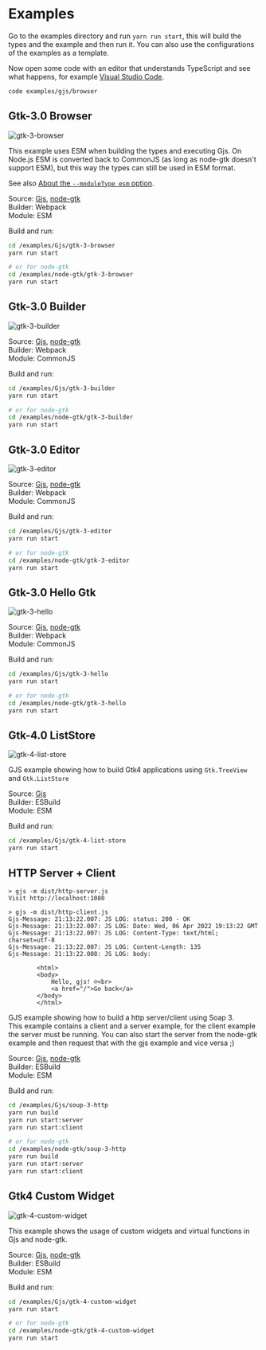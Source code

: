 # Examples

Go to the examples directory and run `yarn run start`, this will build the types and the example and then run it.
You can also use the configurations of the examples as a template.

Now open some code with an editor that understands TypeScript and see what happens, for example
[Visual Studio Code](https://code.visualstudio.com/).

```bash
code examples/gjs/browser
```
## Gtk-3.0 Browser
![gtk-3-browser](examples/gtk-3-browser.png)

This example uses ESM when building the types and executing Gjs.
On Node.js ESM is converted back to CommonJS (as long as node-gtk doesn't support ESM), but this way the types can still be used in ESM format.

See also [About the `--moduleType esm` option](#about-the---moduletype-esm-option).

Source: [Gjs](/examples/Gjs/gtk-3-browser), [node-gtk](/examples/node-gtk/gtk-3-browser)  
Builder: Webpack  
Module: ESM  

Build and run:
```bash
cd /examples/Gjs/gtk-3-browser
yarn run start

# or for node-gtk
cd /examples/node-gtk/gtk-3-browser
yarn run start
```

## Gtk-3.0 Builder
![gtk-3-builder](examples/gtk-3-builder.png)

Source: [Gjs](/examples/Gjs/gtk-3-builder), [node-gtk](/examples/node-gtk/gtk-3-builder)  
Builder: Webpack  
Module: CommonJS    

Build and run:
```bash
cd /examples/Gjs/gtk-3-builder
yarn run start

# or for node-gtk
cd /examples/node-gtk/gtk-3-builder
yarn run start
```

## Gtk-3.0 Editor
![gtk-3-editor](examples/gtk-3-editor.png)

Source: [Gjs](/examples/Gjs/gtk-3-editor), [node-gtk](/examples/node-gtk/gtk-3-editor)  
Builder: Webpack  
Module: CommonJS    

Build and run:
```bash
cd /examples/Gjs/gtk-3-editor
yarn run start

# or for node-gtk
cd /examples/node-gtk/gtk-3-editor
yarn run start
```

## Gtk-3.0 Hello Gtk
![gtk-3-hello](examples/gtk-3-hello.png)

Source: [Gjs](/examples/Gjs/gtk-3-hello), [node-gtk](/examples/node-gtk/gtk-3-hello)  
Builder: Webpack  
Module: CommonJS    

Build and run:
```bash
cd /examples/Gjs/gtk-3-hello
yarn run start

# or for node-gtk
cd /examples/node-gtk/gtk-3-hello
yarn run start
```

## Gtk-4.0 ListStore
![gtk-4-list-store](examples/gtk-4-list-store.png)

GJS example showing how to build Gtk4 applications using `Gtk.TreeView` and `Gtk.ListStore`

Source: [Gjs](/examples/Gjs/gtk-4-list-store)  
Builder: ESBuild  
Module: ESM  

Build and run:
```bash
cd /examples/Gjs/gtk-4-list-store
yarn run start
```

## HTTP Server + Client

```
> gjs -m dist/http-server.js
Visit http://localhost:1080
```

```
> gjs -m dist/http-client.js
Gjs-Message: 21:13:22.007: JS LOG: status: 200 - OK
Gjs-Message: 21:13:22.007: JS LOG: Date: Wed, 06 Apr 2022 19:13:22 GMT
Gjs-Message: 21:13:22.007: JS LOG: Content-Type: text/html; charset=utf-8
Gjs-Message: 21:13:22.007: JS LOG: Content-Length: 135
Gjs-Message: 21:13:22.008: JS LOG: body:

        <html>
        <body>
            Hello, gjs! ☺<br>
            <a href="/">Go back</a>
        </body>
        </html>
```


GJS example showing how to build a http server/client using Soap 3.  
This example contains a client and a server example, for the client example the server must be running. You can also start the server from the node-gtk example and then request that with the gjs example and vice versa ;)

Source: [Gjs](/examples/Gjs/soup-3-http), [node-gtk](/examples/node-gtk/soup-3-http)  
Builder: ESBuild  
Module: ESM  

Build and run:
```bash
cd /examples/Gjs/soup-3-http
yarn run build
yarn run start:server
yarn run start:client

# or for node-gtk
cd /examples/node-gtk/soup-3-http
yarn run build
yarn run start:server
yarn run start:client
```

## Gtk4 Custom Widget
![gtk-4-custom-widget](examples/gtk-4-custom-widget.png)

This example shows the usage of custom widgets and virtual functions in Gjs and node-gtk.

Source: [Gjs](/examples/Gjs/gtk-4-custom-widget), [node-gtk](/examples/node-gtk/gtk-4-custom-widget)  
Builder: ESBuild  
Module: ESM    

Build and run:
```bash
cd /examples/Gjs/gtk-4-custom-widget
yarn run start

# or for node-gtk
cd /examples/node-gtk/gtk-4-custom-widget
yarn run start
```